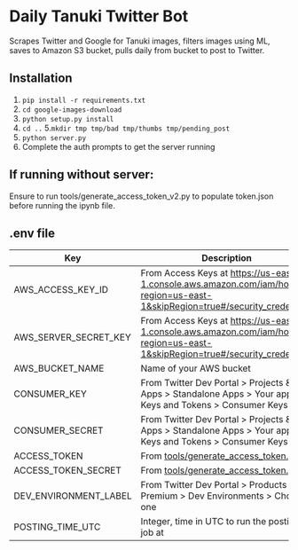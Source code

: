 # Daily Tanuki Twitter Bot

Scrapes Twitter and Google for Tanuki images, filters images using ML, saves to Amazon S3 bucket, pulls daily from bucket to post to Twitter.

## Installation

1. `pip install -r requirements.txt`
2. `cd google-images-download`
3. `python setup.py install`
4. `cd ..`
5.`mkdir tmp tmp/bad tmp/thumbs tmp/pending_post`
6. `python server.py`
7. Complete the auth prompts to get the server running

## If running without server:

Ensure to run tools/generate_access_token_v2.py to populate token.json before running the ipynb file.

## .env file

| Key | Description |
| --- | --- |
| AWS_ACCESS_KEY_ID | From Access Keys at https://us-east-1.console.aws.amazon.com/iam/home?region=us-east-1&skipRegion=true#/security_credentials |
| AWS_SERVER_SECRET_KEY | From Access Keys at https://us-east-1.console.aws.amazon.com/iam/home?region=us-east-1&skipRegion=true#/security_credentials |
| AWS_BUCKET_NAME | Name of your AWS bucket |
| CONSUMER_KEY | From Twitter Dev Portal > Projects & Apps > Standalone Apps > Your app > Keys and Tokens > Consumer Keys |
| CONSUMER_SECRET | From Twitter Dev Portal > Projects & Apps > Standalone Apps > Your app > Keys and Tokens > Consumer Keys |
| ACCESS_TOKEN | From [tools/generate_access_token.py](tools/generate_access_token.py) |
| ACCESS_TOKEN_SECRET | From [tools/generate_access_token.py](tools/generate_access_token.py) |
| DEV_ENVIRONMENT_LABEL | From Twitter Dev Portal > Products > Premium > Dev Environments > Choose one |
| POSTING_TIME_UTC | Integer, time in UTC to run the posting job at |